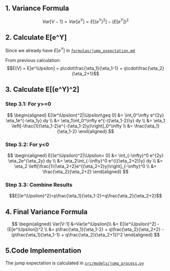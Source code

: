 
## 1. Variance Formula

$$Var[V-1] = Var[e^\Upsilon] = E[(e^\Upsilon)^2] - (E[e^\Upsilon])^2$$

## 2. Calculate E[e^Y]
Since we already have $E[e^\Upsilon]$ in [`formulas/jump_expectation.md`](../formulas/jump_expextation.md)

From previous calculation:
$$E[V] = E[e^\Upsilon] = p\cdot\frac{\eta_1}{\eta_1-1} + q\cdot\frac{\eta_2}{\eta_2+1}$$

## 3. Calculate E[(e^Y)^2]
### Step 3.1: For y>=0
$$
\begin{aligned}
E[(e^\Upsilon)^2|\Upsilon\geq 0] &= \int_0^\infty e^{2y} \eta_1e^{-\eta_1y} dy \\
&= \eta_1\int_0^\infty e^{-({\eta_1-2})y} dy \\
&= \eta_1 \left[-\frac{1}{\eta_1-2}e^{-(\eta_1-2)y}\right]_0^\infty \\
&= \frac{\eta_1}{\eta_1-2}
\end{aligned}
$$

### Step 3.2: For y<0
$$
\begin{aligned}
E[(e^\Upsilon)^2|\Upsilon< 0] &= \int_{-\infty}^0 e^{2y} \eta_2e^{\eta_2y} dy \\
&= \eta_2\int_{-\infty}^0 e^{({\eta_2+2})y} dy \\
&= \eta_2 \left[\frac{1}{\eta_2+2}e^{(\eta_2+2)y}\right]_{-\infty}^0 \\
&= \frac{\eta_2}{\eta_2+2}
\end{aligned}
$$

### Step 3.3: Combine Results
$$E[(e^\Upsilon)^2]=p\frac{\eta_1}{\eta_1-2}+q\frac{\eta_2}{\eta_2+2}$$

## 4. Final Variance Formula
$$
\begin{aligned}
Var[V-1] &=Var[e^\Upsilon]\\
&= E[(e^\Upsilon)^2] - (E[e^\Upsilon])^2 \\
&= p\frac{\eta_1}{\eta_1-2} + q\frac{\eta_2}{\eta_2+2} - (p\frac{\eta_1}{\eta_1-1} + q\frac{\eta_2}{\eta_2+1})^2
\end{aligned}
$$

## 5.Code Implementation

The jump expectation is calculated in [`src/models/jump_process.py`](../../src/models/jump_process.py#L17)

